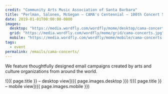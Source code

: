 ```yaml
---
credit: "Community Arts Music Association of Santa Barbara"
title: "Perlman, Salonen, McGegan — CAMA's Centennial — 100th Concert Season — Season Subscriptions Still Available!"
date: 2019-01-01T00:00:00-0800
images:
  desktop: "https://media.wordfly.com/wordfly/mome/desktop/cama-concerts.jpg"
  grid: "https://media.wordfly.com/wordfly/mome/grid/cama-concerts.jpg"
  mobile: "https://media.wordfly.com/wordfly/mome/mobile/cama-concerts.jpg"
tags:
  - event
permalink: /emails/cama-concerts/
---
```

We feature thoughtfully designed email campaigns created by arts and culture organizations from around the world.

![{{ page.title }} – desktop view]({{ page.images.desktop }})
![{{ page.title }} – mobile view]({{ page.images.mobile }})
